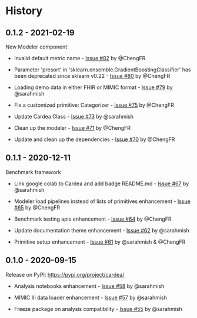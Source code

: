 # History

## 0.1.2 - 2021-02-19

New Modeler component

* Invalid default metric name - [Issue #82](https://github.com/MLBazaar/Cardea/issues/82) by @ChengFR

* Parameter 'presort' in 'sklearn.ensemble.GradientBoostingClassifier' has been deprecated since sklearn v0.22 - [Issue #80](https://github.com/MLBazaar/Cardea/issues/80) by @ChengFR

* Loading demo data in either FHIR or MIMIC format - [Issue #79](https://github.com/MLBazaar/Cardea/issues/79) by @sarahmish

* Fix a customized primitive: Categorizer - [Issue #75](https://github.com/MLBazaar/Cardea/issues/75) by @ChengFR

* Update Cardea Class - [Issue #73](https://github.com/MLBazaar/Cardea/issues/73) by @sarahmish

* Clean up the modeler - [Issue #71](https://github.com/MLBazaar/Cardea/issues/71) by @ChengFR

* Update and clean up the dependencies - [Issue #70](https://github.com/MLBazaar/Cardea/issues/70) by @ChengFR


## 0.1.1 - 2020-12-11

Benchmark framework

* Link google colab to Cardea and add badge README.md - [Issue #67](https://github.com/MLBazaar/Cardea/issues/67) by @sarahmish

* Modeler load pipelines instead of lists of primitives enhancement - [Issue #65](https://github.com/MLBazaar/Cardea/issues/65) by @ChengFR

* Benchmark testing apis enhancement - [Issue #64](https://github.com/MLBazaar/Cardea/issues/64) by @ChengFR

* Update documentation theme enhancement - [Issue #62](https://github.com/MLBazaar/Cardea/issues/62) by @sarahmish

* Primitive setup enhancement - [Issue #61](https://github.com/MLBazaar/Cardea/issues/61) by @sarahmish & @ChengFR


## 0.1.0 - 2020-09-15

Release on PyPI: https://pypi.org/project/cardea/

* Analysis notebooks enhancement - [Issue #58](https://github.com/MLBazaar/Cardea/issues/58) by @sarahmish 

* MIMIC III data loader enhancement - [Issue #57](https://github.com/MLBazaar/Cardea/issues/57) by @sarahmish

* Freeze package on analysis compatibility - [Issue #55](https://github.com/MLBazaar/Cardea/issues/55) by @sarahmish
